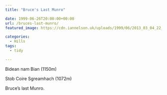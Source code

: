 ```yaml
---
title: "Bruce's Last Munro"

date: 1999-06-26T20:00:00+00:00
url: /bruces-last-munro/
featured_image: https://cdn.iannelson.uk/uploads/1999/06/2013_03_04_22_27_54-1.jpg

categories:
  - Hills
tags:
  - tidy

---
```

Bidean nam Bian (1150m)

Stob Coire Sgreamhach (1072m)

Bruce’s last Munro.<figure class="kg-card kg-image-card">

<img decoding="async" src="https://cdn.iannelson.uk/uploads/2023/08/2013_03_04_22_27_54.jpg" class="kg-image" alt loading="lazy" /> </figure> <figure class="kg-card kg-image-card"><img decoding="async" src="https://cdn.iannelson.uk/uploads/2023/08/2013_03_04_22_28_17.jpg" class="kg-image" alt loading="lazy" /></figure>
